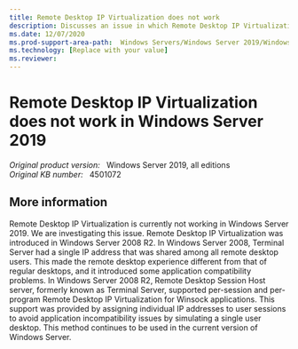 ```yaml
---
title: Remote Desktop IP Virtualization does not work
description: Discusses an issue in which Remote Desktop IP Virtualization does not work in Windows Server 2019.
ms.date: 12/07/2020
ms.prod-support-area-path:  Windows Servers/Windows Server 2019/Windows Server Standard 2019/Remote Desktop Services and Terminal Services
ms.technology: [Replace with your value]
ms.reviewer: 
---
```

# Remote Desktop IP Virtualization does not work in Windows Server 2019

_Original product version:_ &nbsp; Windows Server 2019, all editions  
_Original KB number:_ &nbsp; 4501072

## More information

Remote Desktop IP Virtualization is currently not working in Windows Server 2019. We are investigating this issue.
Remote Desktop IP Virtualization was introduced in Windows Server 2008 R2. In Windows Server 2008, Terminal Server had a single IP address that was shared among all remote desktop users. This made the remote desktop experience different from that of regular desktops, and it introduced some application compatibility problems.
In Windows Server 2008 R2, Remote Desktop Session Host server, formerly known as Terminal Server, supported per-session and per-program Remote Desktop IP Virtualization for Winsock applications. This support was provided by assigning individual IP addresses to user sessions to avoid application incompatibility issues by simulating a single user desktop. This method continues to be used in the current version of Windows Server.
